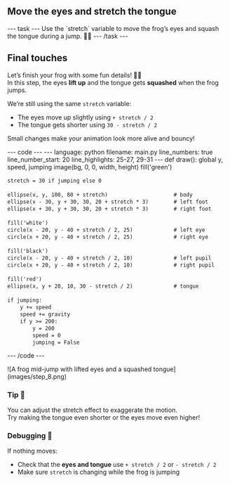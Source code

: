 <h2 class="c-project-heading--task">Move the eyes and stretch the tongue</h2>
--- task ---
Use the `stretch` variable to move the frog’s eyes and squash the tongue during a jump. 👀👅
--- /task ---

<h2 class="c-project-heading--explainer">Final touches</h2>

Let’s finish your frog with some fun details! 🐸✨  
In this step, the eyes **lift up** and the tongue gets **squashed** when the frog jumps.

We’re still using the same `stretch` variable:  
- The eyes move up slightly using `+ stretch / 2`  
- The tongue gets shorter using `30 - stretch / 2`

Small changes make your animation look more alive and bouncy!

<div class="c-project-code">
--- code ---
---
language: python
filename: main.py
line_numbers: true
line_number_start: 20
line_highlights: 25-27, 29-31
---
def draw():
    global y, speed, jumping
    image(bg, 0, 0, width, height)
    fill('green')

    stretch = 30 if jumping else 0

    ellipse(x, y, 100, 80 + stretch)                     # body
    ellipse(x - 30, y + 30, 30, 20 + stretch * 3)        # left foot
    ellipse(x + 30, y + 30, 30, 20 + stretch * 3)        # right foot

    fill('white')
    circle(x - 20, y - 40 + stretch / 2, 25)             # left eye
    circle(x + 20, y - 40 + stretch / 2, 25)             # right eye

    fill('black')
    circle(x - 20, y - 40 + stretch / 2, 10)             # left pupil
    circle(x + 20, y - 40 + stretch / 2, 10)             # right pupil

    fill('red')
    ellipse(x, y + 20, 10, 30 - stretch / 2)             # tongue

    if jumping:
        y += speed
        speed += gravity
        if y >= 200:
            y = 200
            speed = 0
            jumping = False
--- /code ---
</div>

<div class="c-project-output">
![A frog mid-jump with lifted eyes and a squashed tongue](images/step_8.png)
</div>

<div class="c-project-callout c-project-callout--tip">

### Tip 🎨

You can adjust the stretch effect to exaggerate the motion.  
Try making the tongue even shorter or the eyes move even higher!

</div>

<div class="c-project-callout c-project-callout--debug">

### Debugging 🔧

If nothing moves:<br />
- Check that the **eyes and tongue** use `+ stretch / 2` or `- stretch / 2`<br />
- Make sure `stretch` is changing while the frog is jumping

</div>
